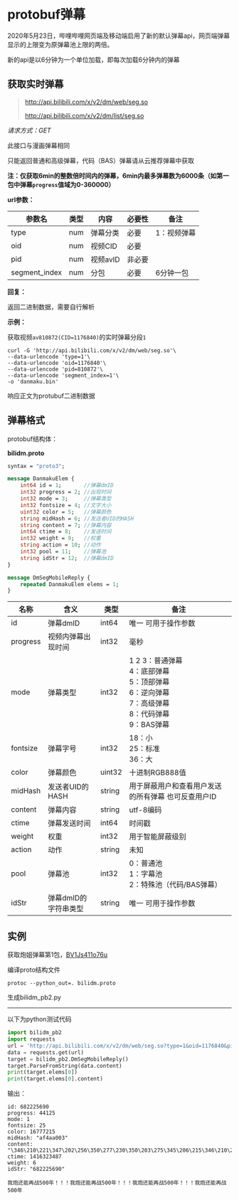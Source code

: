 # protobuf弹幕

2020年5月23日，哔哩哔哩网页端及移动端启用了新的默认弹幕api，网页端弹幕显示的上限变为原弹幕池上限的两倍。

新的api是以6分钟为一个单位加载，即每次加载6分钟内的弹幕

## 获取实时弹幕

> http://api.bilibili.com/x/v2/dm/web/seg.so
>
> http://api.bilibili.com/x/v2/dm/list/seg.so

*请求方式：GET*

此接口与漫画弹幕相同

只能返回普通和高级弹幕，代码（BAS）弹幕请从云推荐弹幕中获取

**注：仅获取6min的整数倍时间内的弹幕，6min内最多弹幕数为6000条（如第一包中弹幕`progress`值域为0-360000）**

**url参数：**

| 参数名        | 类型 | 内容     | 必要性 | 备注        |
| ------------- | ---- | -------- | ------ | ----------- |
| type          | num  | 弹幕分类 | 必要   | 1：视频弹幕 |
| oid           | num  | 视频CID  | 必要   |             |
| pid           | num  | 视频avID | 非必要 |             |
| segment_index | num  | 分包     | 必要   | 6分钟一包   |

**回复：**

返回二进制数据，需要自行解析

**示例：**

获取视频`av810872(CID=1176840)`的实时弹幕分段`1`

```shell
curl -G 'http://api.bilibili.com/x/v2/dm/web/seg.so'\
--data-urlencode 'type=1'\
--data-urlencode 'oid=1176840'\
--data-urlencode 'pid=810872'\
--data-urlencode 'segment_index=1'\
-o 'danmaku.bin'
```

响应正文为protubuf二进制数据

## 弹幕格式

protobuf结构体：

**bilidm.proto**

```protobuf
syntax = "proto3";

message DanmakuElem {
    int64 id = 1;       //弹幕dmID
    int32 progress = 2; //出现时间
    int32 mode = 3;     //弹幕类型
    int32 fontsize = 4; //文字大小
    uint32 color = 5;   //弹幕颜色
    string midHash = 6; //发送者UID的HASH
    string content = 7; //弹幕内容
    int64 ctime = 8;    //发送时间
    int32 weight = 9;   //权重
    string action = 10; //动作
    int32 pool = 11;    //弹幕池
    string idStr = 12;  //弹幕dmID
}

message DmSegMobileReply {
    repeated DanmakuElem elems = 1;
}
```

| 名称     | 含义                 | 类型   | 备注                                                         |
| -------- | -------------------- | ------ | ------------------------------------------------------------ |
| id       | 弹幕dmID             | int64  | 唯一  可用于操作参数                                         |
| progress | 视频内弹幕出现时间   | int32  | 毫秒                                                         |
| mode     | 弹幕类型             | int32  | 1 2 3：普通弹幕<br />4：底部弹幕<br />5：顶部弹幕<br />6：逆向弹幕<br />7：高级弹幕<br />8：代码弹幕<br />9：BAS弹幕 |
| fontsize | 弹幕字号             | int32  | 18：小<br />25：标准<br />36：大                             |
| color    | 弹幕颜色             | uint32 | 十进制RGB888值                                               |
| midHash  | 发送者UID的HASH      | string | 用于屏蔽用户和查看用户发送的所有弹幕   也可反查用户ID        |
| content  | 弹幕内容             | string | utf-8编码                                                    |
| ctime    | 弹幕发送时间         | int64  | 时间戳                                                       |
| weight   | 权重                 | int32  | 用于智能屏蔽级别                                             |
| action   | 动作                 | string | 未知                                                         |
| pool     | 弹幕池               | int32  | 0：普通池<br />1：字幕池<br />2：特殊池（代码/BAS弹幕）      |
| idStr    | 弹幕dmID的字符串类型 | string | 唯一  可用于操作参数                                         |

## 实例

获取炮姐弹幕第1包，[BV1Js411o76u](https://www.bilibili.com/video/BV1Js411o76u)

编译proto结构文件

```shell
protoc --python_out=. bilidm.proto
```

生成bilidm_pb2.py

---

以下为python测试代码

```python
import bilidm_pb2
import requests
url = 'http://api.bilibili.com/x/v2/dm/web/seg.so?type=1&oid=1176840&pid=810872&segment_index=1'
data = requests.get(url)
target = bilidm_pb2.DmSegMobileReply()
target.ParseFromString(data.content)
print(target.elems[0])
print(target.elems[0].content)
```

输出：

```
id: 682225690
progress: 44125
mode: 1
fontsize: 25
color: 16777215
midHash: "af4aa003"
content: "\346\210\221\347\202\256\350\277\230\350\203\275\345\206\215\346\210\230500\345\271\264\357\274\201\357\274\201\357\274\201\346\210\221\347\202\256\350\277\230\350\203\275\345\206\215\346\210\230500\345\271\264\357\274\201\357\274\201\357\274\201\346\210\221\347\202\256\350\277\230\350\203\275\345\206\215\346\210\230500\345\271\264\357\274\201\357\274\201\357\274\201\346\210\221\347\202\256\350\277\230\350\203\275\345\206\215\346\210\230500\345\271\264"
ctime: 1416323487
weight: 6
idStr: "682225690"

我炮还能再战500年！！！我炮还能再战500年！！！我炮还能再战500年！！！我炮还能再战500年
```

